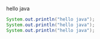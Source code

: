 hello java

```java
System.out.println("hello java");
System.out.println("hello java");
System.out.println("hello java");
```
